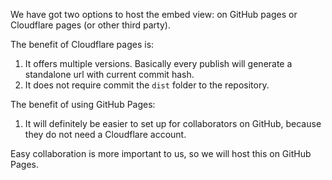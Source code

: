 We have got two options to host the embed view: on GitHub pages or
Cloudflare pages (or other third party).

The benefit of Cloudflare pages is:
1. It offers multiple versions. Basically every publish will generate
   a standalone url with current commit hash.
2. It does not require commit the `dist` folder to the repository.

The benefit of using GitHub Pages:
1. It will definitely be easier to set up for collaborators on GitHub,
   because they do not need a Cloudflare account.

Easy collaboration is more important to us, so we will host this on
GitHub Pages.

